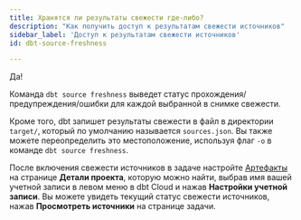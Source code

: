 ```yaml
---
title: Хранятся ли результаты свежести где-либо?
description: "Как получить доступ к результатам свежести источников"
sidebar_label: 'Доступ к результатам свежести источников'
id: dbt-source-freshness

---
```

Да!

Команда `dbt source freshness` выведет статус прохождения/предупреждения/ошибки для каждой <Term id="table" /> выбранной в снимке свежести.

Кроме того, dbt запишет результаты свежести в файл в директории `target/`, который по умолчанию называется `sources.json`. Вы также можете переопределить это местоположение, используя флаг `-o` в команде `dbt source freshness`.

После включения свежести источников в задаче настройте [Артефакты](/docs/deploy/artifacts) на странице **Детали проекта**, которую можно найти, выбрав имя вашей учетной записи в левом меню в dbt Cloud и нажав **Настройки учетной записи**. Вы можете увидеть текущий статус свежести источников, нажав **Просмотреть источники** на странице задачи.
